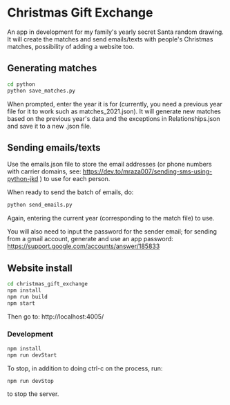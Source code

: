 # Christmas Gift Exchange

An app in development for my family's yearly secret Santa random drawing.  It will create the matches and send emails/texts with people's Christmas matches, possibility of adding a website too. 

## Generating matches

```sh
cd python
python save_matches.py
````
When prompted, enter the year it is for (currently, you need a previous year file for it to work such as matches_2021.json).  It will generate new matches based on the previous year's data and the exceptions in Relationships.json and save it to a new .json file.

## Sending emails/texts

Use the emails.json file to store the email addresses (or phone numbers with carrier domains, see: https://dev.to/mraza007/sending-sms-using-python-jkd ) to use for each person.

When ready to send the batch of emails, do:

```sh
python send_emails.py
```
Again, entering the current year (corresponding to the match file) to use.

You will also need to input the password for the sender email; for sending from a gmail account, generate and use an app password:
https://support.google.com/accounts/answer/185833


## Website install

```sh
cd christmas_gift_exchange
npm install
npm run build
npm start
```
Then go to: http://localhost:4005/

### Development

```sh
npm install
npm run devStart
```

To stop, in addition to doing ctrl-c on the process, run:
```sh
npm run devStop
```
to stop the server.
